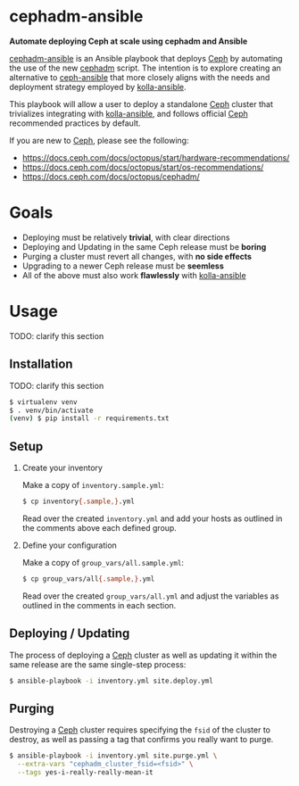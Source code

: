 cephadm-ansible
===================
**Automate deploying Ceph at scale using cephadm and Ansible**

[cephadm-ansible] is an Ansible playbook that deploys [Ceph] by
automating the use of the new [cephadm] script.  The intention is to
explore creating an alternative to [ceph-ansible] that more closely
aligns with the needs and deployment strategy employed by
[kolla-ansible].

This playbook will allow a user to deploy a standalone [Ceph] cluster
that trivializes integrating with [kolla-ansible], and follows
official [Ceph] recommended practices by default.

If you are new to [Ceph], please see the following:
* https://docs.ceph.com/docs/octopus/start/hardware-recommendations/
* https://docs.ceph.com/docs/octopus/start/os-recommendations/
* https://docs.ceph.com/docs/octopus/cephadm/


Goals
===================
* Deploying must be relatively **trivial**, with clear directions
* Deploying and Updating in the same Ceph release must be **boring**
* Purging a cluster must revert all changes, with **no side effects**
* Upgrading to a newer Ceph release must be **seemless**
* All of the above must also work **flawlessly** with [kolla-ansible]


Usage
===================
TODO: clarify this section

Installation
-------------------
TODO: clarify this section

```sh
$ virtualenv venv
$ . venv/bin/activate
(venv) $ pip install -r requirements.txt
```

Setup
-------------------
1. Create your inventory

    Make a copy of `inventory.sample.yml`:

    ```sh
    $ cp inventory{.sample,}.yml
    ```

    Read over the created `inventory.yml` and add your hosts as outlined
    in the comments above each defined group.

2. Define your configuration

    Make a copy of `group_vars/all.sample.yml`:

    ```sh
    $ cp group_vars/all{.sample,}.yml
    ```

    Read over the created `group_vars/all.yml` and adjust the variables
    as outlined in the comments in each section.

Deploying / Updating
-------------------
The process of deploying a [Ceph] cluster as well as updating it
within the same release are the same single-step process:

```sh
$ ansible-playbook -i inventory.yml site.deploy.yml
```

Purging
-------------------
Destroying a [Ceph] cluster requires specifying the `fsid` of the
cluster to destroy, as well as passing a tag that confirms you really
want to purge.

```sh
$ ansible-playbook -i inventory.yml site.purge.yml \
  --extra-vars "cephadm_cluster_fsid=<fsid>" \
  --tags yes-i-really-really-mean-it
```


[cephadm-ansible]: https://github.com/jcmdln/cephadm-ansible

[Ceph]: https://ceph.io/
[Ceph Orchestrator]: https://docs.ceph.com/docs/octopus/mgr/orchestrator/
[Ceph Orch]: https://docs.ceph.com/docs/octopus/mgr/orchestrator/
[cephadm]: https://docs.ceph.com/docs/octopus/cephadm/
[ceph-ansible]: https://github.com/ceph/ceph-ansible

[kolla-ansible]: https://github.com/openstack/kolla-ansible

